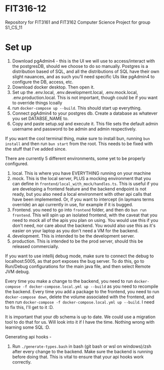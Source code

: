 # FIT316-12
Repository for FIT3161 and FIT3162 Computer Science Project for group S1_CS_11

# Set up
1. Download pgAdmin4 - this is the UI we will use to access/interact with the postgresDB, should we choose to do so manually. Postgres is a distribution based of SQL, and all the distributions of SQL have their own slight nauances, and as such you'll need specific UIs like pgAdmin4 to configure the DB, access, etc. 
2. Download docker desktop. Then open it.
3. Set up the .env.local, .env.development.local, .env.mock.local, .env.production.local. This is not important, though could be if you want to override things lcoally
4. run `docker-compose up --build`. This should start up everything.
5. Connect pgAdmin4 to your postgres db. Create a database as whatever you set DATABSE_NAME to.
6. Copy and paste setup.sql and execute it. This file sets the default admin username and password to be admin and admin respectively.

If you want the cool terminal thing, make sure to install bun, running `bun install` and then run `bun start` from the root. This needs to be fixed with the stuff that I've added since.

There are currently 5 different environments, some yet to be properly configured.
1. local. This is where you have EVERYTHING running on your machine
2. mock. This is the local server, PLUS a mocking environment that you can define in `frontend/local_with_mock/handles.ts`. This is useful if you are developing a frontend feature and the backend endpoint is not ready, but you also need a local environment with other api calls that have been implemented. Or, if you want to intercept (in laymans terms override) an api currently in use, for example if it is bugged.
3. Frontend. you need to go into `frontend` folder, and then do `bun run frontend`. This will spin up an isolated frontend, with the caveat that you need to mock all of the apis you plan on using. You would use this if you don't need, nor care about the backend. You would also use this as it's easier on your laptop as you don't need a VM for the backend.
4. development. This is intended to be the development server.
5. production. This is intended to be the prod server, should this be released commercially.

If you want to use intellij debug mode, make sure to connect the debug to localhost:5005, as that port exposes the bug server. To do this, go to Run/Debug configurations for the main java file, and then select Remote JVM debug. 

Every time you make a change to the backend, you need to run `docker-compose -f docker-compose.local.yml up --build` as you need to recompile the backend. 
Every time you add a package to the frontend, you need to run `docker-compose down`, delete the volume associated with the frontend, and then run `docker-compose -f docker-compose.local.yml up --build`. I need to fix this, I'll get to it :D. 

It is important that your db schema is up to date. We could use a migration tool to do that for us. Will look into it if I have the time. Nothing wrong with learning some SQL :D.

Generating api hooks - 
1. Run `./generate-types.bash` in bash (git bash or wsl on windows)/zsh after every change to the backend. Make sure the backend is running before doing that. This is vital to ensure that your api hooks work correctly.